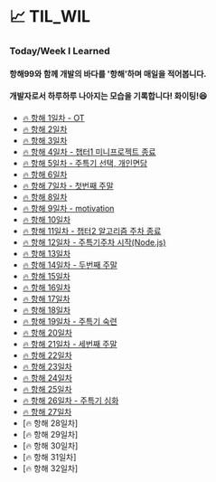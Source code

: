 # 📈 TIL_WIL
### Today/Week I Learned
#### 항해99와 함께 개발의 바다를 '항해'하며 매일을 적어봅니다.
#### 개발자로서 하루하루 나아지는 모습을 기록합니다! 화이팅!😆

- [🔥 항해 1일차 - OT](https://github.com/Usiniverse/TIL_WIL/blob/main/Dailynote/%ED%95%AD%ED%95%B4%201%EC%9D%BC%EC%B0%A8)</br>
- [🔥 항해 2일차](https://github.com/Usiniverse/TIL_WIL/blob/main/Dailynote/%ED%95%AD%ED%95%B4%202%EC%9D%BC%EC%B0%A8.txt)
- [🔥 항해 3일차](https://github.com/Usiniverse/TIL_WIL/blob/main/Dailynote/%ED%95%AD%ED%95%B4%203%EC%9D%BC%EC%B0%A8.txt)
- [🔥 항해 4일차 - 챕터1 미니프로젝트 종료](https://github.com/Usiniverse/TIL_WIL/blob/main/Dailynote/%ED%95%AD%ED%95%B4%204%EC%9D%BC%EC%B0%A8.txt)
- [🔥 항해 5일차 - 주특기 선택, 개인면담](https://github.com/Usiniverse/TIL_WIL/blob/main/Dailynote/%ED%95%AD%ED%95%B4%205%EC%9D%BC%EC%B0%A8.txt)
- [🔥 항해 6일차](https://github.com/Usiniverse/TIL_WIL/blob/main/Dailynote/%ED%95%AD%ED%95%B4%206%EC%9D%BC%EC%B0%A8.txt)
- [🔥 항해 7일차 - 첫번째 주말](https://github.com/Usiniverse/TIL_WIL/blob/main/Dailynote/%ED%95%AD%ED%95%B4%207%EC%9D%BC%EC%B0%A8.txt)
- [🔥 항해 8일차](https://github.com/Usiniverse/TIL_WIL/blob/main/Dailynote/%ED%95%AD%ED%95%B4%208%EC%9D%BC%EC%B0%A8.txt)
- [🔥 항해 9일차 - motivation](https://github.com/Usiniverse/TIL_WIL/blob/main/Dailynote/%ED%95%AD%ED%95%B4%209%EC%9D%BC%EC%B0%A8.txt)
- [🔥 항해 10일차](https://github.com/Usiniverse/TIL_WIL/blob/main/Dailynote/%ED%95%AD%ED%95%B4%2010%EC%9D%BC%EC%B0%A8.txt)
- [🔥 항해 11일차 - 챕터2 알고리즘 주차 종료](https://github.com/Usiniverse/TIL_WIL/blob/main/Dailynote/%ED%95%AD%ED%95%B4%2011%EC%9D%BC%EC%B0%A8.txt)
- [🔥 항해 12일차 - 주특기주차 시작(Node.js)](https://github.com/Usiniverse/TIL_WIL/blob/main/Dailynote/%ED%95%AD%ED%95%B4%2012%EC%9D%BC%EC%B0%A8.txt)
- [🔥 항해 13일차](https://github.com/Usiniverse/TIL_WIL_DailyNote/blob/main/Dailynote/%ED%95%AD%ED%95%B4%2013%EC%9D%BC%EC%B0%A8.txt)
- [🔥 항해 14일차 - 두번째 주말](https://github.com/Usiniverse/TIL_WIL_DailyNote/blob/main/Dailynote/%ED%95%AD%ED%95%B4%2014%EC%9D%BC%EC%B0%A8.txt)
- [🔥 항해 15일차](https://github.com/Usiniverse/TIL_WIL_DailyNote/blob/main/Dailynote/%ED%95%AD%ED%95%B4%2015%EC%9D%BC%EC%B0%A8.txt)
- [🔥 항해 16일차](https://github.com/Usiniverse/TIL_WIL_DailyNote/blob/main/Dailynote/%ED%95%AD%ED%95%B4%2016%EC%9D%BC%EC%B0%A8.txt)
- [🔥 항해 17일차](https://github.com/Usiniverse/TIL_WIL_DailyNote/blob/main/Dailynote/%ED%95%AD%ED%95%B4%2017%EC%9D%BC%EC%B0%A8.txt)
- [🔥 항해 18일차](https://github.com/Usiniverse/TIL_WIL_DailyNote/tree/main/Dailynote)
- [🔥 항해 19일차 - 주특기 숙련 ](https://github.com/Usiniverse/TIL_WIL_DailyNote/blob/main/Dailynote/%ED%95%AD%ED%95%B4%2019%EC%9D%BC%EC%B0%A8.txt)
- [🔥 항해 20일차](https://github.com/Usiniverse/TIL_WIL_DailyNote/blob/main/Dailynote/%ED%95%AD%ED%95%B4%2020%EC%9D%BC%EC%B0%A8.txt)
- [🔥 항해 21일차 - 세번째 주말 ](https://github.com/Usiniverse/TIL_WIL_DailyNote/blob/main/Dailynote/%ED%95%AD%ED%95%B4%2021%EC%9D%BC%EC%B0%A8.txt)
- [🔥 항해 22일차](https://github.com/Usiniverse/TIL_WIL_DailyNote/blob/main/Dailynote/%ED%95%AD%ED%95%B4%2022%EC%9D%BC%EC%B0%A8.txt)
- [🔥 항해 23일차](https://github.com/Usiniverse/TIL_WIL_DailyNote/blob/main/Dailynote/%ED%95%AD%ED%95%B4%2023%EC%9D%BC%EC%B0%A8.txt)
- [🔥 항해 24일차](https://github.com/Usiniverse/TIL_WIL_DailyNote/blob/main/Dailynote/%ED%95%AD%ED%95%B4%2024%EC%9D%BC%EC%B0%A8.txt)
- [🔥 항해 25일차](https://github.com/Usiniverse/TIL_WIL_DailyNote/blob/main/Dailynote/%ED%95%AD%ED%95%B4%2025%EC%9D%BC%EC%B0%A8.txt)
- [🔥 항해 26일차 - 주특기 심화](https://github.com/Usiniverse/TIL_WIL_DailyNote/blob/main/Dailynote/%ED%95%AD%ED%95%B4%2026%EC%9D%BC%EC%B0%A8.txt)
- [🔥 항해 27일차](https://github.com/Usiniverse/TIL_WIL_DailyNote/blob/main/Dailynote/%ED%95%AD%ED%95%B4%2027%EC%9D%BC%EC%B0%A8.txt)
- [🔥 항해 28일차]
- [🔥 항해 29일차]
- [🔥 항해 30일차]
- [🔥 항해 31일차]
- [🔥 항해 32일차]
